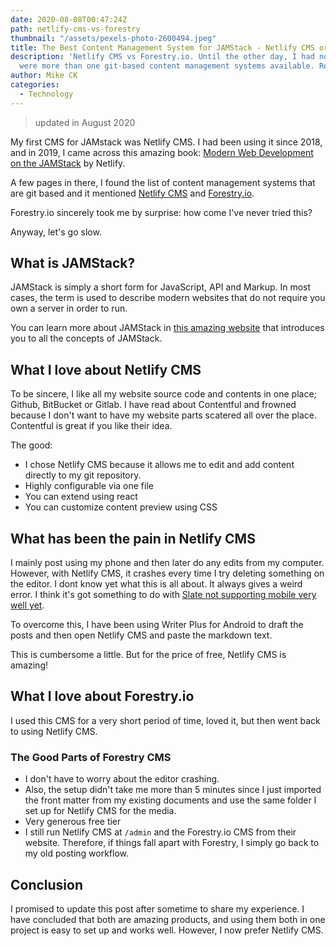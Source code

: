 ```yaml
---
date: 2020-08-08T00:47:24Z
path: netlify-cms-vs-forestry
thumbnail: "/assets/pexels-photo-2600494.jpeg"
title: The Best Content Management System for JAMStack - Netlify CMS or Forestry?
description: 'Netlify CMS vs Forestry.io. Until the other day, I had no idea there
  were more than one git-based content management systems available. Read more. '
author: Mike CK
categories:
  - Technology
---
```


> updated in August 2020

My first CMS for JAMstack was Netlify CMS. I had been using it since 2018, and in 2019, I came across this amazing book: [Modern Web Development on the JAMStack](https://www.netlify.com/oreilly-jamstack/) by Netlify.

A few pages in there, I found the list of content management systems that are git based and it mentioned [Netlify CMS](https://www.netlifycms.org/) and [Forestry.io](https://forestry.io).

Forestry.io sincerely took me by surprise: how come I've never tried this?

Anyway, let's go slow.

## What is JAMStack?

JAMStack is simply a short form for JavaScript, API and Markup. In most cases, the term is used to describe modern websites that do not require you own a server in order to run.

You can learn more about JAMStack in [this amazing website](https://jamstack.org) that introduces you to all the concepts of JAMStack.

## What I love about Netlify CMS

To be sincere, I like all my website source code and contents in one place; Github, BitBucket or Gitlab. I have read about Contentful and frowned because I don't want to have my website parts scatered all over the place. Contentful is great if you like their idea.

The good:

- I chose Netlify CMS because it allows me to edit and add content directly to my git repository.
- Highly configurable via one file
- You can extend using react
- You can customize content preview using CSS

## What has been the pain in Netlify CMS

I mainly post using my phone and then later do any edits from my computer. However, with Netlify CMS, it crashes every time I try deleting something on the editor. I dont know yet what this is all about. It always gives a weird error. I think it's got something to do with [Slate not supporting mobile very well yet](https://github.com/ianstormtaylor/slate/issues/2062).

To overcome this, I have been using Writer Plus for Android to draft the posts and then open Netlify CMS and paste the markdown text.

This is cumbersome a little. But for the price of free, Netlify CMS is amazing!

## What I love about Forestry.io

I used this CMS for a very short period of time, loved it, but then went back to using Netlify CMS.

### The Good Parts of Forestry CMS

- I don't have to worry about the editor crashing.
- Also, the setup didn't take me more than 5 minutes since I just  imported the front matter from my existing documents and use the same folder I set up for Netlify CMS for the media.
- Very generous free tier
- I still run Netlify CMS at `/admin`  and the Forestry.io CMS from their website. Therefore, if things fall apart with Forestry, I simply go back to my old posting workflow.

## Conclusion

I promised to update this post after sometime to share my experience. I have concluded that both are amazing products, and using them both in one project is easy to set up and works well. However, I now prefer Netlify CMS.
